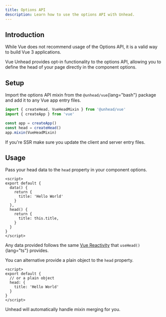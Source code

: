 ```yaml
---
title: Options API
description: Learn how to use the options API with Unhead.
---
```


## Introduction

While Vue does not recommend usage of the Options API, it is a valid way to build Vue 3 applications.

Vue Unhead provides opt-in functionality to the options API, allowing you to define the head of your page directly in the component options.

## Setup

Import the options API mixin from the `@unhead/vue`{lang="bash"} package and add it to any Vue app entry files.

```ts {1,6}
import { createHead, VueHeadMixin } from '@unhead/vue'
import { createApp } from 'vue'

const app = createApp()
const head = createHead()
app.mixin(VueHeadMixin)
```

If you're SSR make sure you update the client and server entry files.

## Usage

Pass your head data to the `head` property in your component options.

```vue
<script>
export default {
  data() {
    return {
      title: 'Hello World'
    }
  },
  head() {
    return {
      title: this.title,
    }
  }
}
</script>
```

Any data provided follows the same [Vue Reactivity](docs/vue/head/guides/core-concepts/reactivity-and-context) that `useHead()`{lang="ts"} provides.

You can alternative provide a plain object to the `head` property.

```vue
<script>
export default {
  // or a plain object
  head: {
    title: 'Hello World'
  }
}
</script>
```

Unhead will automatically handle mixin merging for you.

